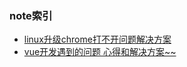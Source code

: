 ### note索引

+ [linux升级chrome打不开问题解决方案](https://github.com/cmdreay/note/blob/master/essay/linux/linux_chrome_pro.md)
+ [vue开发遇到的问题 心得和解决方案~~](https://github.com/cmdreay/note/blob/master/essay/day11.14.md)